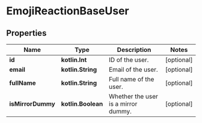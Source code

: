 
# EmojiReactionBaseUser

## Properties
Name | Type | Description | Notes
------------ | ------------- | ------------- | -------------
**id** | **kotlin.Int** | ID of the user.  |  [optional]
**email** | **kotlin.String** | Email of the user.  |  [optional]
**fullName** | **kotlin.String** | Full name of the user.  |  [optional]
**isMirrorDummy** | **kotlin.Boolean** | Whether the user is a mirror dummy.  |  [optional]



